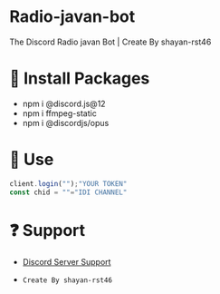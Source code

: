 # Radio-javan-bot
The Discord Radio javan Bot | Create By shayan-rst46

# 📃 Install Packages

* npm i @discord.js@12
* npm i ffmpeg-static 
* npm i @discordjs/opus

# 📃 Use 

```js
client.login("");"YOUR TOKEN"
const chid = ""="IDI CHANNEL"
```

# ❓ Support
* [Discord Server Support](https://discord.gg/H4VwReSv3D)

* `Create By shayan-rst46 `